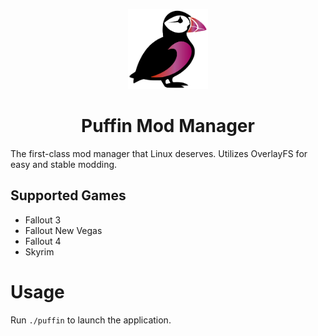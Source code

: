 <p align="center" width="100%">
  <img width="128px" height="128px" src="icon.png"></img>
  <h1 align="center">Puffin Mod Manager</h1>
</p>

The first-class mod manager that Linux deserves. Utilizes OverlayFS for easy and stable modding.

## Supported Games
- Fallout 3
- Fallout New Vegas
- Fallout 4
- Skyrim

# Usage
Run `./puffin` to launch the application.